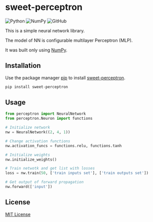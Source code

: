 # sweet-perceptron
![Python](https://img.shields.io/badge/Python-%3E%3D3.8-brightgreen)
![NumPy](https://img.shields.io/badge/NumPy-%3E%3D1.15-blue)
![GitHub](https://img.shields.io/github/license/SweetBubaleXXX/sweet-perceptron)

This is a simple neural network library.

The model of NN is configurable multilayer Perceptron (MLP).

It was built only using [NumPy](https://numpy.org/).

## Installation

Use the package manager [pip](https://pip.pypa.io/en/stable/) to install [sweet-perceptron](https://pypi.org/project/sweet-perceptron).

```bash
pip install sweet-perceptron
```

## Usage

```python
from perceptron import NeuralNetwork
from perceptron.Neuron import functions

# Initialize network
nw = NeuralNetwork((2, 4, 1))

# Change activation functions
nw.activation_funcs = functions.relu, functions.tanh

# Initialize weights
nw.initialize_weights()

# Train netwotk and get list with losses
loss = nw.train(50, ['train inputs set'], ['train outputs set'])

# Get output of forward propagation
nw.forward(['input'])
```

## License

[MIT License](https://github.com/SweetBubaleXXX/sweet-perceptron/blob/main/LICENSE)